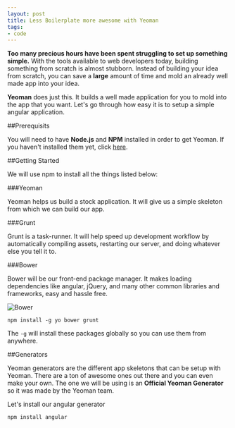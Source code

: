 ```yaml
---
layout: post
title: Less Boilerplate more awesome with Yeoman
tags:
- code
---
```


**Too many precious hours have been spent struggling to set up something simple.** With the tools available to web developers today, building something from scratch is almost stubborn. Instead of building your idea from scratch, you can save a **large** amount of time and mold an already well made app into your idea.

**Yeoman** does just this. It builds a well made application for you to mold into the app that you want. Let's go through how easy it is to setup a simple angular application.

##Prerequisits

You will need to have **Node.js** and **NPM** installed in order to get Yeoman. If you haven't installed them yet, click [here](http://nodejs.org/download).

##Getting Started

We will use npm to install all the things listed below:

###Yeoman

Yeoman helps us build a stock application. It will give us a simple skeleton from which we can build our app.

###Grunt

Grunt is a task-runner. It will help speed up development workflow by automatically compiling assets, restarting our server, and doing whatever else you tell it to.

###Bower

Bower will be our front-end package manager. It makes loading dependencies like angular, jQuery, and many other common libraries and frameworks, easy and hassle free.

![Bower](http://juristr.com/blog/assets/imgs/node-grunt-yeoman/bower-logo.png)

```
npm install -g yo bower grunt
```

The `-g` will install these packages globally so you can use them from anywhere.

##Generators

Yeoman generators are the different app skeletons that can be setup with Yeoman. There are a ton of awesome ones out there and you can even make your own. The one we will be using is an **Official Yeoman Generator** so it was made by the Yeoman team.

Let's install our angular generator

```
npm install angular

